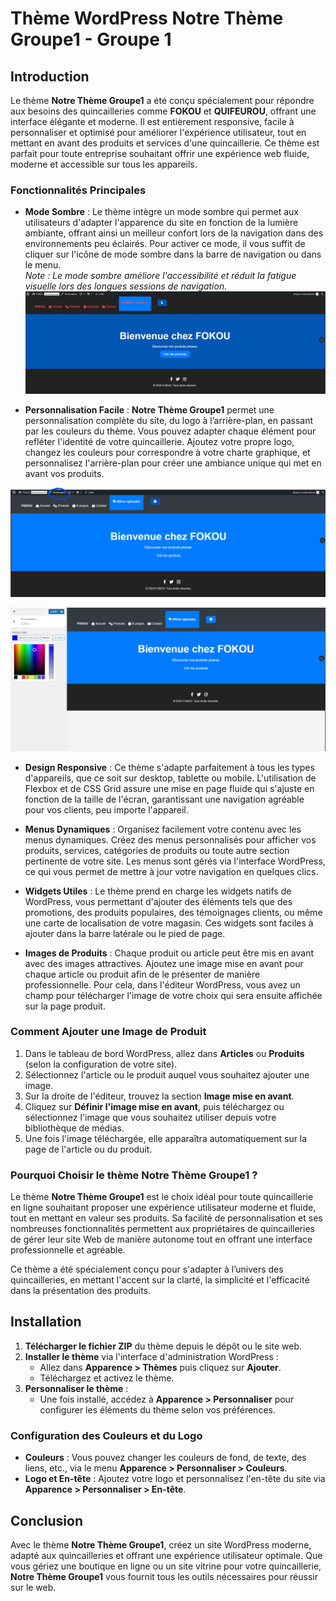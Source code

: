 # Thème WordPress **Notre Thème Groupe1** - Groupe 1

## Introduction

Le thème **Notre Thème Groupe1** a été conçu spécialement pour répondre aux besoins des quincailleries comme **FOKOU** et **QUIFEUROU**, offrant une interface élégante et moderne. Il est entièrement responsive, facile à personnaliser et optimisé pour améliorer l'expérience utilisateur, tout en mettant en avant des produits et services d'une quincaillerie. Ce thème est parfait pour toute entreprise souhaitant offrir une expérience web fluide, moderne et accessible sur tous les appareils.

### Fonctionnalités Principales

- **Mode Sombre** : Le thème intègre un mode sombre qui permet aux utilisateurs d'adapter l'apparence du site en fonction de la lumière ambiante, offrant ainsi un meilleur confort lors de la navigation dans des environnements peu éclairés. Pour activer ce mode, il vous suffit de cliquer sur l'icône de mode sombre dans la barre de navigation ou dans le menu.  
  *Note : Le mode sombre améliore l'accessibilité et réduit la fatigue visuelle lors des longues sessions de navigation.*
  ![alt text](mode_sombre.png)

- **Personnalisation Facile** : **Notre Thème Groupe1** permet une personnalisation complète du site, du logo à l’arrière-plan, en passant par les couleurs du thème. Vous pouvez adapter chaque élément pour refléter l'identité de votre quincaillerie. Ajoutez votre propre logo, changez les couleurs pour correspondre à votre charte graphique, et personnalisez l'arrière-plan pour créer une ambiance unique qui met en avant vos produits.

![alt text](personnaliser.png)

![alt text](page_persos.png)
- **Design Responsive** : Ce thème s'adapte parfaitement à tous les types d'appareils, que ce soit sur desktop, tablette ou mobile. L'utilisation de Flexbox et de CSS Grid assure une mise en page fluide qui s'ajuste en fonction de la taille de l'écran, garantissant une navigation agréable pour vos clients, peu importe l'appareil.

- **Menus Dynamiques** : Organisez facilement votre contenu avec les menus dynamiques. Créez des menus personnalisés pour afficher vos produits, services, catégories de produits ou toute autre section pertinente de votre site. Les menus sont gérés via l'interface WordPress, ce qui vous permet de mettre à jour votre navigation en quelques clics.

- **Widgets Utiles** : Le thème prend en charge les widgets natifs de WordPress, vous permettant d'ajouter des éléments tels que des promotions, des produits populaires, des témoignages clients, ou même une carte de localisation de votre magasin. Ces widgets sont faciles à ajouter dans la barre latérale ou le pied de page.

- **Images de Produits** : Chaque produit ou article peut être mis en avant avec des images attractives. Ajoutez une image mise en avant pour chaque article ou produit afin de le présenter de manière professionnelle. Pour cela, dans l'éditeur WordPress, vous avez un champ pour télécharger l'image de votre choix qui sera ensuite affichée sur la page produit.

### Comment Ajouter une Image de Produit
1. Dans le tableau de bord WordPress, allez dans **Articles** ou **Produits** (selon la configuration de votre site).
2. Sélectionnez l'article ou le produit auquel vous souhaitez ajouter une image.
3. Sur la droite de l'éditeur, trouvez la section **Image mise en avant**.
4. Cliquez sur **Définir l'image mise en avant**, puis téléchargez ou sélectionnez l'image que vous souhaitez utiliser depuis votre bibliothèque de médias.
5. Une fois l'image téléchargée, elle apparaîtra automatiquement sur la page de l'article ou du produit.

### Pourquoi Choisir le thème **Notre Thème Groupe1** ?

Le thème **Notre Thème Groupe1** est le choix idéal pour toute quincaillerie en ligne souhaitant proposer une expérience utilisateur moderne et fluide, tout en mettant en valeur ses produits. Sa facilité de personnalisation et ses nombreuses fonctionnalités permettent aux propriétaires de quincailleries de gérer leur site Web de manière autonome tout en offrant une interface professionnelle et agréable.

Ce thème a été spécialement conçu pour s'adapter à l’univers des quincailleries, en mettant l'accent sur la clarté, la simplicité et l'efficacité dans la présentation des produits.

## Installation

1. **Télécharger le fichier ZIP** du thème depuis le dépôt ou le site web.
2. **Installer le thème** via l'interface d'administration WordPress : 
   - Allez dans **Apparence > Thèmes** puis cliquez sur **Ajouter**.
   - Téléchargez et activez le thème.
3. **Personnaliser le thème** : 
   - Une fois installé, accédez à **Apparence > Personnaliser** pour configurer les éléments du thème selon vos préférences.

### Configuration des Couleurs et du Logo

- **Couleurs** : Vous pouvez changer les couleurs de fond, de texte, des liens, etc., via le menu **Apparence > Personnaliser > Couleurs**.
- **Logo et En-tête** : Ajoutez votre logo et personnalisez l'en-tête du site via **Apparence > Personnaliser > En-tête**.

## Conclusion

Avec le thème **Notre Thème Groupe1**, créez un site WordPress moderne, adapté aux quincailleries et offrant une expérience utilisateur optimale. Que vous gériez une boutique en ligne ou un site vitrine pour votre quincaillerie, **Notre Thème Groupe1** vous fournit tous les outils nécessaires pour réussir sur le web.
